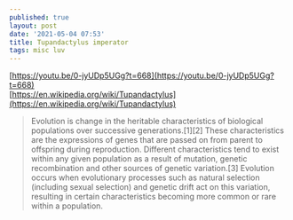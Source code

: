 ```yaml
---
published: true
layout: post
date: '2021-05-04 07:53'
title: Tupandactylus imperator
tags: misc luv 
---
```

[https://youtu.be/0-jyUDp5UGg?t=668](https://youtu.be/0-jyUDp5UGg?t=668)  
[https://en.wikipedia.org/wiki/Tupandactylus](https://en.wikipedia.org/wiki/Tupandactylus)

> Evolution is change in the heritable characteristics of biological populations over successive generations.[1][2] These characteristics are the expressions of genes that are passed on from parent to offspring during reproduction. Different characteristics tend to exist within any given population as a result of mutation, genetic recombination and other sources of genetic variation.[3] Evolution occurs when evolutionary processes such as natural selection (including sexual selection) and genetic drift act on this variation, resulting in certain characteristics becoming more common or rare within a population.
